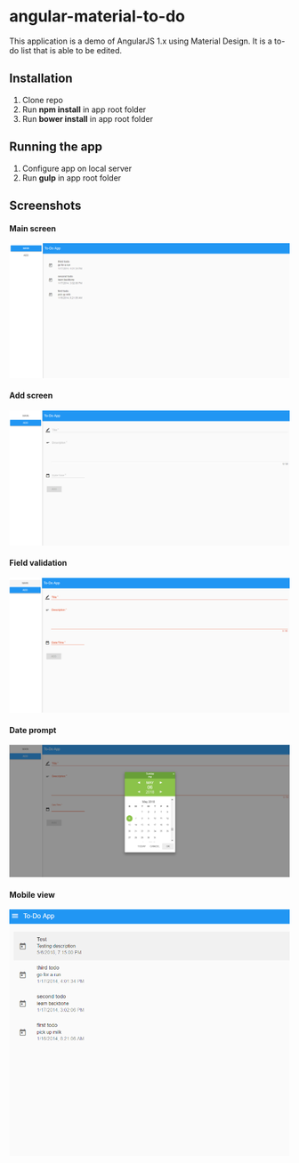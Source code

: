 # angular-material-to-do
This application is a demo of AngularJS 1.x using Material Design. It is a to-do list that is able to be edited.

## Installation
1. Clone repo
2. Run **npm install** in app root folder
3. Run **bower install** in app root folder

## Running the app
1. Configure app on local server
2. Run **gulp** in app root folder

## Screenshots
#### Main screen
![Main screen](https://github.com/emanzuetaj/angular-material-to-do/blob/master/screenshots/main_screen.PNG)

#### Add screen
![Add screen](https://github.com/emanzuetaj/angular-material-to-do/blob/master/screenshots/add_screen.PNG)

#### Field validation
![Field validation](https://github.com/emanzuetaj/angular-material-to-do/blob/master/screenshots/add_validation.PNG)

#### Date prompt
![Date prompt](https://github.com/emanzuetaj/angular-material-to-do/blob/master/screenshots/add_date.PNG)

#### Mobile view
![Mobile View](https://github.com/emanzuetaj/angular-material-to-do/blob/master/screenshots/show_mobile.PNG)
